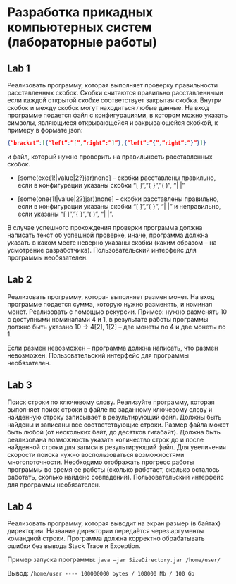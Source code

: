# Разработка прикадных компьютерных систем (лабораторные работы)
## Lab 1
Реализовать программу, которая выполняет проверку правильности
расставленных скобок. Скобки считаются правильно расставленными
если каждой открытой скобке соответствует закрытая скобка. Внутри
скобок и между скобок могут находиться любые данные. На вход
программе подается файл с конфигурациями, в котором можно указать
символы, являющиеся открывающейся и закрывающейся скобкой, к
примеру в формате json:
``` json
{“bracket”:[{“left”:”[”,”right”:”]”},{”left”:”{”,”right”:”}”}]}
```
и файл, который нужно проверить на правильность расставленных
скобок.

* [some(exe{1!|value|2?}jar)none] – скобки расставлены правильно,
если в конфигурации указаны скобки “[ ]”,”{ }”,”( )”, “| |”

* [some(one{1!|value|2?}jar))none] – скобки расставлены правильно,
если в конфигурации указаны скобки “[ ]”,”{ }”, “| |” и
неправильно, если указаны “[ ]”,”{ }”,”( )”, “| |”.

В случае успешного прохождения проверки программа должна
написать текст об успешной проверке, иначе, программа должна
указать в каком месте неверно указаны скобки (каким образом – на
усмотрение разработчика).
Пользовательский интерфейс для программы необязателен.
## Lab 2
Реализовать программу, которая выполняет размен монет. На вход
программе подается сумма, которую нужно разменять, и номинал
монет. Реализовать с помощью рекурсии. Пример: нужно разменять 10
с доступными номиналами 4 и 1, в результате работы программы
должно быть указано 10 -> 4[2], 1[2] – две монеты по 4 и две монеты по 1. 

Если размен невозможен – программа должна написать, что размен
невозможен. Пользовательский интерфейс для программы
необязателен.
## Lab 3
Поиск строки по ключевому слову. Реализуйте программу, которая
выполняет поиск строки в файле по заданному ключевому слову и
найденную строку записывает в результирующий файл. Должны быть
найдены и записаны все соответствующие строки. Размер файла может
быть любой (от нескольких байт, до десятков гигабайт). Должна быть
реализована возможность указать количество строк до и после
найденной строки для записи в результирующий файл. Для увеличения скорости поиска нужно воспользоваться возможностями
многопоточности. Необходимо отображать прогресс работы
программы во время ее работы (сколько работает, сколько осталось
работать, сколько найдено совпадений). Пользовательский интерфейс
для программы необязателен.
## Lab 4
Реализовать программу, которая выводит на экран размер (в байтах)
директории. Название директории передаётся через аргументы
командной строки. Программа должна корректно обрабатывать ошибки
без вывода Stack Trace и Exception.

Пример запуска программы: 
```java –jar SizeDirectory.jar /home/user/```

Вывод:
```/home/user ---- 100000000 bytes / 100000 Mb / 100 Gb```
